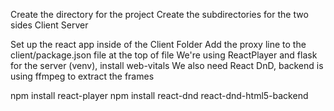 Create the directory for the project
Create the subdirectories for the two sides
  Client
  Server

Set up the react app inside of the Client Folder
Add the proxy line to the client/package.json file at the top of file
We're using ReactPlayer and flask for the server (venv), install web-vitals
We also need React DnD, backend is using ffmpeg to extract the frames

npm install react-player
npm install react-dnd react-dnd-html5-backend
